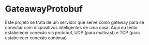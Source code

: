 # GateawayProtobuf
Este projeto se trata de um servidor que serve como gateway para se conectar com dispositivos inteligentes de uma casa. Aqui eu tento estabelecer conexão via protobuf, UDP (para multcast) e TCP (para estabelecer conexão continua)
